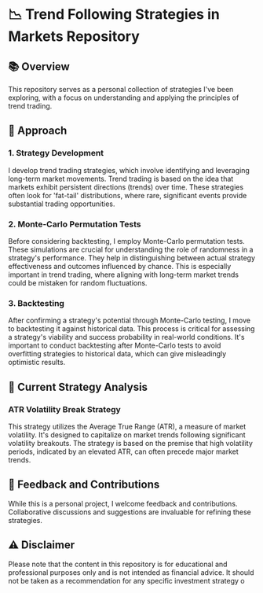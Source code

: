 # 📉 Trend Following Strategies in Markets Repository

## 📚 Overview
This repository serves as a personal collection of strategies I've been exploring, with a focus on understanding and applying the principles of trend trading.

## 🧐 Approach

### 1. Strategy Development
I develop trend trading strategies, which involve identifying and leveraging long-term market movements. Trend trading is based on the idea that markets exhibit persistent directions (trends) over time. These strategies often look for 'fat-tail' distributions, where rare, significant events provide substantial trading opportunities.

### 2. Monte-Carlo Permutation Tests
Before considering backtesting, I employ Monte-Carlo permutation tests. These simulations are crucial for understanding the role of randomness in a strategy's performance. They help in distinguishing between actual strategy effectiveness and outcomes influenced by chance. This is especially important in trend trading, where aligning with long-term market trends could be mistaken for random fluctuations.

### 3. Backtesting
After confirming a strategy's potential through Monte-Carlo testing, I move to backtesting it against historical data. This process is critical for assessing a strategy's viability and success probability in real-world conditions. It's important to conduct backtesting after Monte-Carlo tests to avoid overfitting strategies to historical data, which can give misleadingly optimistic results.

## 🧪 Current Strategy Analysis

### ATR Volatility Break Strategy
This strategy utilizes the Average True Range (ATR), a measure of market volatility. It's designed to capitalize on market trends following significant volatility breakouts. The strategy is based on the premise that high volatility periods, indicated by an elevated ATR, can often precede major market trends.

## 🔄 Feedback and Contributions

While this is a personal project, I welcome feedback and contributions. Collaborative discussions and suggestions are invaluable for refining these strategies.

## ⚠️ Disclaimer

Please note that the content in this repository is for educational and professional purposes only and is not intended as financial advice. It should not be taken as a recommendation for any specific investment strategy o
